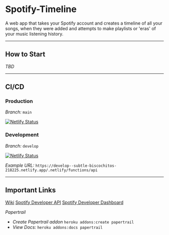# Spotify-Timeline

A web app that takes your Spotify account and creates a timeline of all your songs, when they were added and attempts to make playlists or 'eras' of your music listening history.

---

## How to Start

_TBD_

---

## CI/CD

### Production

_Branch:_ `main`

[![Netlify Status](https://api.netlify.com/api/v1/badges/68687a01-f57a-485a-92d4-53577bb6c2d0/deploy-status?branch=main)](https://app.netlify.com/sites/subtle-biscochitos-218225/deploys)

### Development

_Branch:_ `develop`

[![Netlify Status](https://api.netlify.com/api/v1/badges/68687a01-f57a-485a-92d4-53577bb6c2d0/deploy-status?branch=develop)](https://app.netlify.com/sites/subtle-biscochitos-218225/deploys)

_Example URL:_ `https://develop--subtle-biscochitos-218225.netlify.app/.netlify/functions/api`

---

## Important Links

[Wiki](https://github.com/dillondrenzek/Spotify-Timeline/wiki)
[Spotify Developer API](https://developer.spotify.com/documentation/web-api/)
[Spotify Developer Dashboard](https://developer.spotify.com/dashboard)

_Papertrail_

- _Create Papertrail addon_ `heroku addons:create papertrail`
- _View Docs:_ `heroku addons:docs papertrail`
